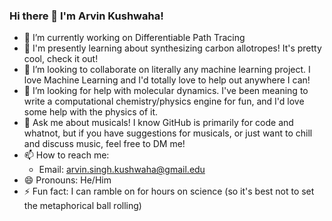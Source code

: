 ### Hi there 👋 I'm Arvin Kushwaha!

- 🔭 I’m currently working on Differentiable Path Tracing
- 🌱 I'm presently learning about synthesizing carbon allotropes! It's pretty cool, check it out!
- 👯 I’m looking to collaborate on literally any machine learning project. I love Machine Learning and I'd totally love to help out anywhere I can!
- 🤔 I’m looking for help with molecular dynamics. I've been meaning to write a computational chemistry/physics engine for fun, and I'd love some help with the physics of it.
- 💬 Ask me about musicals! I know GitHub is primarily for code and whatnot, but if you have suggestions for musicals, or just want to chill and discuss music, feel free to DM me!
- 📫 How to reach me: 
  - Email: arvin.singh.kushwaha@gmail.edu
- 😄 Pronouns: He/Him
- ⚡ Fun fact: I can ramble on for hours on science (so it's best not to set the metaphorical ball rolling)
